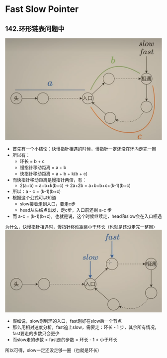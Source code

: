 # Fast Slow Pointer

## 142.环形链表问题中
![img](../../../../assets/imgs/algorithms/leetcode/linked-list/fast-slow-pointer/image.png)

- 首先有一个小结论：快慢指针相遇的时候，慢指针一定还没在环内走完一圈
- 所以有：
  - 环长 = b + c
  - 慢指针移动距离 = a + b
  - 快指针移动距离 = a + b + k(b + c)
- 而快指针移动距离是慢指针两倍，有：
  - 2(a+b) = a+b+k(b+c) -> 2a+2b = a+b+b+c+(k-1)(b+c)
- 所以：a - c = (k-1)(b+c)
- 根据这个公式可以知道
  - slow接着走到入口，要走c步
  - head从头结点出发，走c步，入口前还剩 a-c 步
- 而 a-c = (k-1)(b+c)，也就是说，这个时候继续走，head和slow会在入口相遇

为什么，快慢指针相遇时，慢指针移动距离小于环长（也就是还没走完一整圈）![img-1](../../../../assets/imgs/algorithms/leetcode/linked-list/fast-slow-pointer/image-1.png)

- 假如说，slow刚到环的入口，fast刚好在slow后一个节点
- 那么用相对速度分析，fast追上slow，需要走：环长 - 1 步，其余所有情况，fast要走的步数只会更少
- 而slow走的步数 < fast走的步数 = 环长 - 1 < 小于环长

所以可得，slow一定还没走够一圈（也就是环长）
